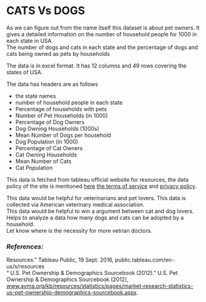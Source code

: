# CATS Vs DOGS

As we can figure out from the name itself this dataset is about pet owners. It gives a detailed information on the number of household people for 1000 in each state in USA.  
The number of dogs and cats in each state and the percentage of dogs and cats being owned as pets by households

The data is in excel format. It has 12 columns and 49 rows covering the states of USA.

The data has headers are as follows 
* the state names
* number of household people in each state
* Percentage of households with pets
* Number of Pet Households (in 1000) 
* Percentage of Dog Owners
* Dog Owning Households (1000s) 
* Mean Number of Dogs per household
* Dog Population (in 1000)
* Percentage of Cat Owners
* Cat Owning Households
* Mean Number of Cats
* Cat Population

This data is fetched from tableau official website for resources, the data policy of the site is mentioned [here](https://public.tableau.com/en-us/s/data-policy)
[the terms of service](https://www.tableau.com/tos) and [privacy policy](https://www.tableau.com/privacy).

This data would be helpful for veterinarians and pet lovers. This data is collected via American veterinary medical association.  
This data would be helpful to win a argument between cat and dog lovers.  
Helps to analyze a data how many dogs and cats can be adopted by a household.  
Let know where is the necessity for more vetrian doctors.  

### _References:_  
Resources.” Tableau Public, 19 Sept. 2016, public.tableau.com/en-us/s/resources  
“ U.S. Pet Ownership & Demographics Sourcebook (2012).” U.S. Pet Ownership & Demographics Sourcebook (2012), www.avma.org/kb/resources/statistics/pages/market-research-statistics-us-pet-ownership-demographics-sourcebook.aspx.
